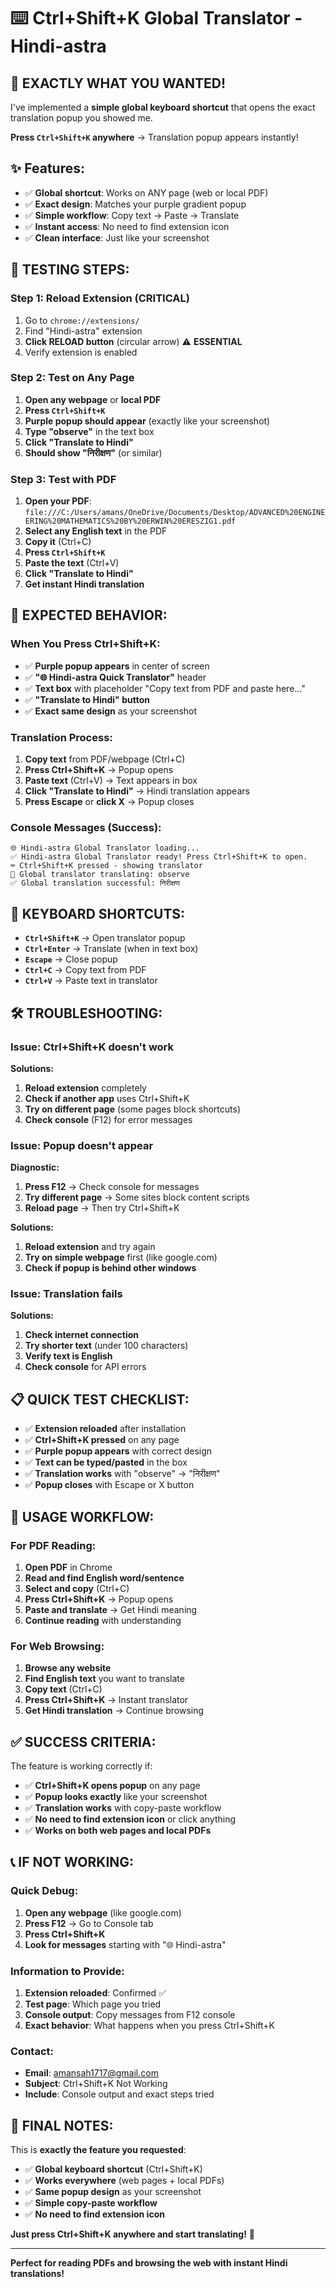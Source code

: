 # ⌨️ Ctrl+Shift+K Global Translator - Hindi-astra

## 🎯 **EXACTLY WHAT YOU WANTED!**

I've implemented a **simple global keyboard shortcut** that opens the exact translation popup you showed me. 

**Press `Ctrl+Shift+K` anywhere** → Translation popup appears instantly!

## ✨ **Features:**

- ✅ **Global shortcut**: Works on ANY page (web or local PDF)
- ✅ **Exact design**: Matches your purple gradient popup
- ✅ **Simple workflow**: Copy text → Paste → Translate
- ✅ **Instant access**: No need to find extension icon
- ✅ **Clean interface**: Just like your screenshot

## 🧪 **TESTING STEPS:**

### **Step 1: Reload Extension (CRITICAL)**
1. Go to `chrome://extensions/`
2. Find "Hindi-astra" extension
3. **Click RELOAD button** (circular arrow) ⚠️ **ESSENTIAL**
4. Verify extension is enabled

### **Step 2: Test on Any Page**
1. **Open any webpage** or **local PDF**
2. **Press `Ctrl+Shift+K`** 
3. **Purple popup should appear** (exactly like your screenshot)
4. **Type "observe"** in the text box
5. **Click "Translate to Hindi"**
6. **Should show "निरीक्षण"** (or similar)

### **Step 3: Test with PDF**
1. **Open your PDF**: `file:///C:/Users/amans/OneDrive/Documents/Desktop/ADVANCED%20ENGINEERING%20MATHEMATICS%20BY%20ERWIN%20ERESZIG1.pdf`
2. **Select any English text** in the PDF
3. **Copy it** (Ctrl+C)
4. **Press `Ctrl+Shift+K`**
5. **Paste the text** (Ctrl+V)
6. **Click "Translate to Hindi"**
7. **Get instant Hindi translation**

## 🎯 **EXPECTED BEHAVIOR:**

### **When You Press Ctrl+Shift+K:**
- ✅ **Purple popup appears** in center of screen
- ✅ **"🌐 Hindi-astra Quick Translator"** header
- ✅ **Text box** with placeholder "Copy text from PDF and paste here..."
- ✅ **"Translate to Hindi" button**
- ✅ **Exact same design** as your screenshot

### **Translation Process:**
1. **Copy text** from PDF/webpage (Ctrl+C)
2. **Press Ctrl+Shift+K** → Popup opens
3. **Paste text** (Ctrl+V) → Text appears in box
4. **Click "Translate to Hindi"** → Hindi translation appears
5. **Press Escape** or **click X** → Popup closes

### **Console Messages (Success):**
```
🌐 Hindi-astra Global Translator loading...
✅ Hindi-astra Global Translator ready! Press Ctrl+Shift+K to open.
⌨️ Ctrl+Shift+K pressed - showing translator
🔄 Global translator translating: observe
✅ Global translation successful: निरीक्षण
```

## 🔧 **KEYBOARD SHORTCUTS:**

- **`Ctrl+Shift+K`** → Open translator popup
- **`Ctrl+Enter`** → Translate (when in text box)
- **`Escape`** → Close popup
- **`Ctrl+C`** → Copy text from PDF
- **`Ctrl+V`** → Paste text in translator

## 🛠️ **TROUBLESHOOTING:**

### **Issue: Ctrl+Shift+K doesn't work**
**Solutions:**
1. **Reload extension** completely
2. **Check if another app** uses Ctrl+Shift+K
3. **Try on different page** (some pages block shortcuts)
4. **Check console** (F12) for error messages

### **Issue: Popup doesn't appear**
**Diagnostic:**
1. **Press F12** → Check console for messages
2. **Try different page** → Some sites block content scripts
3. **Reload page** → Then try Ctrl+Shift+K

**Solutions:**
1. **Reload extension** and try again
2. **Try on simple webpage** first (like google.com)
3. **Check if popup is behind other windows**

### **Issue: Translation fails**
**Solutions:**
1. **Check internet connection**
2. **Try shorter text** (under 100 characters)
3. **Verify text is English**
4. **Check console** for API errors

## 📋 **QUICK TEST CHECKLIST:**

- ✅ **Extension reloaded** after installation
- ✅ **Ctrl+Shift+K pressed** on any page
- ✅ **Purple popup appears** with correct design
- ✅ **Text can be typed/pasted** in the box
- ✅ **Translation works** with "observe" → "निरीक्षण"
- ✅ **Popup closes** with Escape or X button

## 🎉 **USAGE WORKFLOW:**

### **For PDF Reading:**
1. **Open PDF** in Chrome
2. **Read and find English word/sentence**
3. **Select and copy** (Ctrl+C)
4. **Press Ctrl+Shift+K** → Popup opens
5. **Paste and translate** → Get Hindi meaning
6. **Continue reading** with understanding

### **For Web Browsing:**
1. **Browse any website**
2. **Find English text** you want to translate
3. **Copy text** (Ctrl+C)
4. **Press Ctrl+Shift+K** → Instant translator
5. **Get Hindi translation** → Continue browsing

## ✅ **SUCCESS CRITERIA:**

The feature is working correctly if:
- ✅ **Ctrl+Shift+K opens popup** on any page
- ✅ **Popup looks exactly** like your screenshot
- ✅ **Translation works** with copy-paste workflow
- ✅ **No need to find extension icon** or click anything
- ✅ **Works on both web pages and local PDFs**

## 📞 **IF NOT WORKING:**

### **Quick Debug:**
1. **Open any webpage** (like google.com)
2. **Press F12** → Go to Console tab
3. **Press Ctrl+Shift+K**
4. **Look for messages** starting with "🌐 Hindi-astra"

### **Information to Provide:**
1. **Extension reloaded**: Confirmed ✅
2. **Test page**: Which page you tried
3. **Console output**: Copy messages from F12 console
4. **Exact behavior**: What happens when you press Ctrl+Shift+K

### **Contact:**
- **Email**: amansah1717@gmail.com
- **Subject**: Ctrl+Shift+K Not Working
- **Include**: Console output and exact steps tried

## 🎯 **FINAL NOTES:**

This is **exactly the feature you requested**:
- ✅ **Global keyboard shortcut** (Ctrl+Shift+K)
- ✅ **Works everywhere** (web pages + local PDFs)
- ✅ **Same popup design** as your screenshot
- ✅ **Simple copy-paste workflow**
- ✅ **No need to find extension icon**

**Just press Ctrl+Shift+K anywhere and start translating!** 🚀

---

**Perfect for reading PDFs and browsing the web with instant Hindi translations!**
